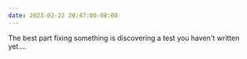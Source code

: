 ```yaml
---
date: 2023-02-22 20:47:00-08:00
---
```


The best part fixing something is discovering a test you haven't written yet....
